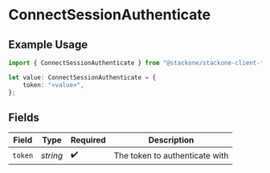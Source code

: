# ConnectSessionAuthenticate

## Example Usage

```typescript
import { ConnectSessionAuthenticate } from "@stackone/stackone-client-ts/sdk/models/shared";

let value: ConnectSessionAuthenticate = {
    token: "<value>",
};
```

## Fields

| Field                          | Type                           | Required                       | Description                    |
| ------------------------------ | ------------------------------ | ------------------------------ | ------------------------------ |
| `token`                        | *string*                       | :heavy_check_mark:             | The token to authenticate with |